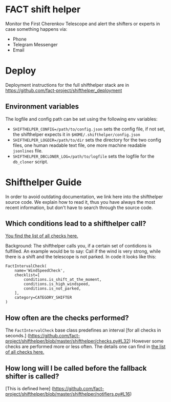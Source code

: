 # FACT shift helper

Monitor the First Cherenkov Telescope and alert the shifters or experts in case
something happens via:

* Phone
* Telegram Messenger 
* Email

# Deploy

Deployment instructions for the full shifthelper stack are in https://github.com/fact-project/shifthelper_deployment

## Environment variables

The logfile and config path can be set using the following env variables:

* `SHIFTHELPER_CONFIG=/path/to/config.json` sets the config file, 
if not set, the shifthelper expects it in `$HOME/.shifthelper/config.json`
* `SHIFTHELPER_LOGDIR=/path/to/dir` sets the directory for the two config files,
one human readable text file, one more machine readable `jsonlines` file.
* `SHIFTHELPER_DBCLONER_LOG=/path/to/logfile` sets the logfile for the `db_cloner` script.



# Shifthelper Guide

In order to avoid outdating documentation, we link here into the shifthelper source code.
We explain how to read it, thus you have always the most recent information, but don't have to search through the source code.

## Which conditions lead to a shifthelper call?

[You find the list of all checks here.](https://github.com/fact-project/shifthelper/blob/master/shifthelper/__main__.py#L58)

Background:
The shifthelper calls you, if a certain set of contidions is fulfilled.
An example would be to say: Call if the wind is very strong, while there is a shift and the telescope is not parked.
In code it looks like this:

    FactIntervalCheck(
        name='WindSpeedCheck',
        checklist=[
            conditions.is_shift_at_the_moment,
            conditions.is_high_windspeed,
            conditions.is_not_parked,
        ],
        category=CATEGORY_SHIFTER
    )
    
## How often are the checks performed?

The `FactIntervalCheck` base class predefines an interval [for all checks in seconds.]
(https://github.com/fact-project/shifthelper/blob/master/shifthelper/checks.py#L32)
However some checks are performed more or less often. The details one can find in 
[the list of all checks here.](https://github.com/fact-project/shifthelper/blob/master/shifthelper/__main__.py#L58)

## How long will I be called before the fallback shifter is called?

[This is defined here]
(https://github.com/fact-project/shifthelper/blob/master/shifthelper/notifiers.py#L16)

